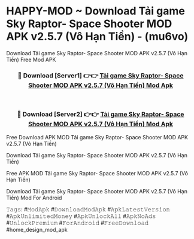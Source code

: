 # HAPPY-MOD ~ Download Tải game Sky Raptor- Space Shooter MOD APK v2.5.7 (Vô Hạn Tiền) - (mu6vo)
Download Tải game Sky Raptor- Space Shooter MOD APK v2.5.7 (Vô Hạn Tiền) Free Mod APK

<div align="center">
<h3>🔴 Download [Server1] 👉👉 <a href="https://apk-comot.site?title=Tải_game_Sky_Raptor-_Space_Shooter_MOD_APK_v2.5.7_(Vô_Hạn_Tiền)">Tải game Sky Raptor- Space Shooter MOD APK v2.5.7 (Vô Hạn Tiền) Mod Apk</a></h3><br>

<h3>🔴 Download [Server2] 👉👉 <a href="https://apk-comot.site?title=Tải_game_Sky_Raptor-_Space_Shooter_MOD_APK_v2.5.7_(Vô_Hạn_Tiền)">Tải game Sky Raptor- Space Shooter MOD APK v2.5.7 (Vô Hạn Tiền) Mod Apk</a></h3>
</div>


Free Download APK MOD Tải game Sky Raptor- Space Shooter MOD APK v2.5.7 (Vô Hạn Tiền)

Download Tải game Sky Raptor- Space Shooter MOD APK v2.5.7 (Vô Hạn Tiền) 

Free APK MOD Tải game Sky Raptor- Space Shooter MOD APK v2.5.7 (Vô Hạn Tiền) 

Download Tải game Sky Raptor- Space Shooter MOD APK v2.5.7 (Vô Hạn Tiền) Mod For Android

𝚃𝚊𝚐𝚜: #𝙼𝚘𝚍𝙰𝚙𝚔 #𝙳𝚘𝚠𝚗𝚕𝚘𝚊𝚍𝙼𝚘𝚍𝙰𝚙𝚔 #𝙰𝚙𝚔𝙻𝚊𝚝𝚎𝚜𝚝𝚅𝚎𝚛𝚜𝚒𝚘𝚗 #𝙰𝚙𝚔𝚄𝚗𝚕𝚒𝚖𝚒𝚝𝚎𝚍𝙼𝚘𝚗𝚎𝚢 #𝙰𝚙𝚔𝚄𝚗𝚕𝚘𝚌𝚔𝙰𝚕𝚕 #𝙰𝚙𝚔𝙽𝚘𝙰𝚍𝚜 #𝚄𝚗𝚕𝚘𝚌𝚔𝙿𝚛𝚎𝚖𝚒𝚞𝚖 #𝙵𝚘𝚛𝙰𝚗𝚍𝚛𝚘𝚒𝚍 #𝙵𝚛𝚎𝚎𝙳𝚘𝚠𝚗𝚕𝚘𝚊𝚍 #home_design_mod_apk